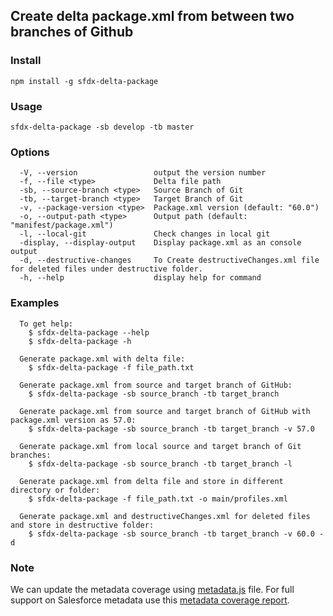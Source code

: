 ## Create delta package.xml from between two branches of Github

### Install
```
npm install -g sfdx-delta-package
```
### Usage
```
sfdx-delta-package -sb develop -tb master
```

### Options
```
  -V, --version                 output the version number
  -f, --file <type>             Delta file path
  -sb, --source-branch <type>   Source Branch of Git
  -tb, --target-branch <type>   Target Branch of Git
  -v, --package-version <type>  Package.xml version (default: "60.0")
  -o, --output-path <type>      Output path (default: "manifest/package.xml")
  -l, --local-git               Check changes in local git
  -display, --display-output    Display package.xml as an console output
  -d, --destructive-changes     To Create destructiveChanges.xml file for deleted files under destructive folder.
  -h, --help                    display help for command
```

### Examples
```
  To get help:
    $ sfdx-delta-package --help
    $ sfdx-delta-package -h

  Generate package.xml with delta file:
    $ sfdx-delta-package -f file_path.txt

  Generate package.xml from source and target branch of GitHub:
    $ sfdx-delta-package -sb source_branch -tb target_branch
  
  Generate package.xml from source and target branch of GitHub with package.xml version as 57.0:
    $ sfdx-delta-package -sb source_branch -tb target_branch -v 57.0

  Generate package.xml from local source and target branch of Git branches:
    $ sfdx-delta-package -sb source_branch -tb target_branch -l

  Generate package.xml from delta file and store in different directory or folder:
    $ sfdx-delta-package -f file_path.txt -o main/profiles.xml
  
  Generate package.xml and destructiveChanges.xml for deleted files and store in destructive folder:
    $ sfdx-delta-package -sb source_branch -tb target_branch -v 60.0 -d
```

### Note
We can update the metadata coverage using [metadata.js](src/metadata.js) file. For full support on Salesforce metadata use this [metadata coverage report](https://developer.salesforce.com/docs/metadata-coverage).